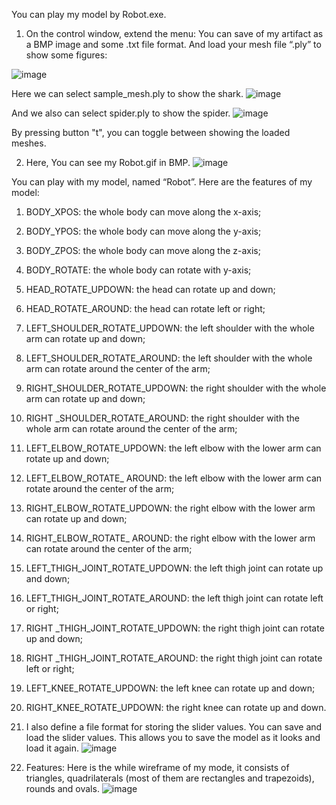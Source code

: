You can play my model by Robot.exe.

1. On the control window, extend the menu:
You can save of my artifact as a BMP image and some .txt file format.
And load your mesh file “.ply” to show some figures:

![image](https://user-images.githubusercontent.com/91996082/169168868-1d73f93e-d536-4d9e-90a2-a912abf76c96.png)
  
Here we can select sample_mesh.ply to show the shark.
![image](https://user-images.githubusercontent.com/91996082/169168876-efd03344-6e06-465b-9339-50141f2769ce.png)
 
And we also can select spider.ply to show the spider.
![image](https://user-images.githubusercontent.com/91996082/169168886-1d6911ec-852a-4163-844b-468a4dac8aa5.png)
 
By pressing button "t", you can toggle between showing the loaded meshes.

2. Here, You can see my Robot.gif in BMP. 
![image](https://user-images.githubusercontent.com/91996082/169169157-1be0f448-af80-4451-9165-d94d6114629a.png)

You can play with my model, named “Robot”. Here are the features of my model:
1. BODY_XPOS: the whole body can move along the x-axis;
2. BODY_YPOS: the whole body can move along the y-axis;
3. BODY_ZPOS: the whole body can move along the z-axis;
4. BODY_ROTATE: the whole body can rotate with y-axis;

5. HEAD_ROTATE_UPDOWN: the head can rotate up and down;
6. HEAD_ROTATE_AROUND: the head can rotate left or right;

7. LEFT_SHOULDER_ROTATE_UPDOWN: the left shoulder with the whole arm can rotate up and down;
8. LEFT_SHOULDER_ROTATE_AROUND: the left shoulder with the whole arm can rotate around the center of the arm;
9. RIGHT_SHOULDER_ROTATE_UPDOWN: the right shoulder with the whole arm can rotate up and down;
10. RIGHT _SHOULDER_ROTATE_AROUND: the right shoulder with the whole arm can rotate around the center of the arm;

11. LEFT_ELBOW_ROTATE_UPDOWN: the left elbow with the lower arm can rotate up and down;
12. LEFT_ELBOW_ROTATE_ AROUND: the left elbow with the lower arm can rotate around the center of the arm;
13. RIGHT_ELBOW_ROTATE_UPDOWN: the right elbow with the lower arm can rotate up and down;
14. RIGHT_ELBOW_ROTATE_ AROUND: the right elbow with the lower arm can rotate around the center of the arm;

15. LEFT_THIGH_JOINT_ROTATE_UPDOWN: the left thigh joint can rotate up and down;
16. LEFT_THIGH_JOINT_ROTATE_AROUND: the left thigh joint can rotate left or right;
17. RIGHT _THIGH_JOINT_ROTATE_UPDOWN: the right thigh joint can rotate up and down;
18. RIGHT _THIGH_JOINT_ROTATE_AROUND: the right thigh joint can rotate left or right;

19. LEFT_KNEE_ROTATE_UPDOWN: the left knee can rotate up and down;
20. RIGHT_KNEE_ROTATE_UPDOWN: the right knee can rotate up and down.

3. I also define a file format for storing the slider values. You can save and load the slider values. This allows you to save the model as it looks and load it again.
 ![image](https://user-images.githubusercontent.com/91996082/169168918-de0cb8a2-a0e3-4048-98b6-258abcbea27d.png)


4. Features:
Here is the while wireframe of my mode, it consists of triangles, quadrilaterals (most of them are rectangles and trapezoids), rounds and ovals.
![image](https://user-images.githubusercontent.com/91996082/169168925-03e9d790-2d9d-45ed-82e9-2aeedaf9a436.png)

 






